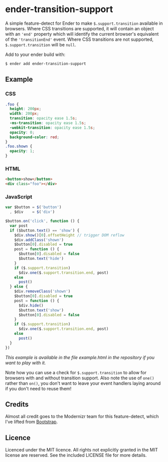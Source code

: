 # ender-transition-support

A simple feature-detect for Ender to make `$.support.transition` available in browsers. Where CSS transitions are supported, it will contain an object with an `'end'` property which will identify the current browser's equivalent of the `'transitionEnd'` event. Where CSS transitions are not supported, `$.support.transition` will be `null`.

Add to your ender build with:

```sh
$ ender add ender-transition-support
```

## Example

### CSS

```css
.foo {
  height: 200px;
  width: 200px;
  transition: opacity ease 1.5s;
  -ms-transition: opacity ease 1.5s;
  -webkit-transition: opacity ease 1.5s;
  opacity: 0;
  background-color: red;
}
.foo.shown {
  opacity: 1;
}
```

### HTML

```html
<button>show</button>
<div class="foo"></div>
```

### JavaScript

```js
var $button = $('button')
  , $div    = $('div')

$button.on('click', function () {
  var post
  if ($button.text() == 'show') {
    $div.show()[0].offsetHeight // trigger DOM reflow
    $div.addClass('shown')
    $button[0].disabled = true
    post = function () {
      $button[0].disabled = false
      $button.text('hide')
    }
    if ($.support.transition)
      $div.one($.support.transition.end, post)
    else
      post()
  } else {
    $div.removeClass('shown')
    $button[0].disabled = true
    post = function () {
      $div.hide()
      $button.text('show')
      $button[0].disabled = false
    }
    if ($.support.transition)
      $div.one($.support.transition.end, post)
    else
      post()
  }
})
```

*This example is available in the file example.html in the repository if you want to play with it.*

Note how you can use a check for `$.support.transition` to allow for browsers with and without transition support. Also note the use of `one()` rather than `on()`, you don't want to leave your event handlers laying around if you don't need to reuse them!

## Credits

Almost all credit goes to the Modernizr team for this feature-detect, which I've lifted from [Bootstrap](https://github.com/twitter/bootstrap/blob/master/js/bootstrap-transition.js).

## Licence

Licenced under the MIT licence. All rights not explicitly granted in the MIT license are reserved. See the included LICENSE file for more details.
